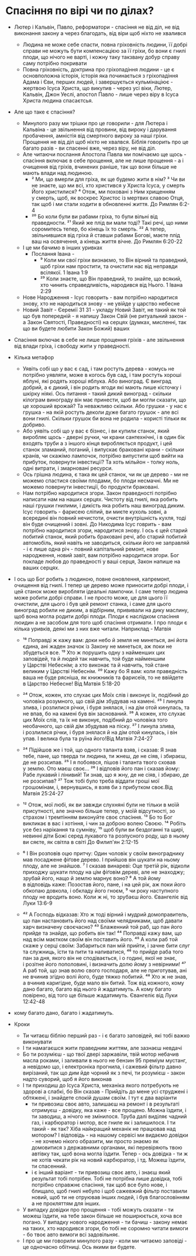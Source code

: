 # Спасіння по вірі чи по ділах? 


- Лютер і Кальвін, Павло, реформатори - спасіння не від діл, не від виконання закону а через благодать, від віри щоб ніхто не хвалився
  - Людина не може себе спасти, повна гріховність людини, її добрі справи не можуть бути компенсацією за її гріхи, бо вони є гнилі плоди, що нічого не варті, і кожну таку такзвану добур справу саму потрібно покривати
  - Повна гріховність, доктрина про гріхопадіння людини - це є основположна історія, історія яка починається з гріхопадіння Адама і Єви, перших людей, і завершується кульмінаціює - жертвою Ісуса Христа, що викупив - через усі віки, Лютер, Кальвін, Джон Уеслі, апостол Павло - лише через віру в Ісуса Христа людина спасаєтсья. 
- Але що таке є спасіння? 
  - Минулого разу ми трішки про це говорили - для Лютера і Кальвіна - це звільнення від провини, від вироку і дарування пробачення, амністія від смертного вироку за наші гріхи. Прощення не від діл щоб ніхто не хвалвся. Біблія говорить про це багато разів - ви спасенні вже, через віру, не від діл. 
  - Але читаючи послання Апостола Павла ми помічаємо ще щось - спасіння включає в себе прощення, але не лише прощення - а і очищення від гріхів, вчинених раніше, так що вони більше не мають влади над людиною. 
    - ² Ми, що вмерли для гріха, як ще будемо жити в нім? ³ Чи ви не знаєте, що ми всі, хто христився у Христа Ісуса, у смерть Його христилися? ⁴ Отож, ми поховані з Ним хрищенням у смерть, щоб, як воскрес Христос із мертвих славою Отця, так щоб і ми стали ходити в обновленні життя. До Римлян 6:2-4
    - ²⁰ Бо коли були ви рабами гріха, то були вільні від праведности. ²¹ Який же плід ви мали тоді? Такі речі, що ними соромитесь тепер, бо кінець їх то смерть. ²² А тепер, звільнившися від гріха й ставши рабами Богові, маєте плід ваш на освячення, а кінець життя вічне. До Римлян 6:20-22
  - І це ми бачимо в інших уривках 
    -  Послання Івана - 
       -  ⁹ Коли ми свої гріхи визнаємо, то Він вірний та праведний, щоб гріхи нам простити, та очистити нас від неправди всілякої. 1 Івана 1:9
       -  ²⁹ Коли знаєте, що Він праведний, то знайте, що всякий, хто чинить справедливість, народився від Нього. 1 Івана 2:29
   - Нове Народження - Ісус говорить - вам потрібно народитися знову, хто не народиться знову - не увійде у царство небесне
   - Новий Завіт - Єеремії 31 31 - укладу Новий Завіт, не такий як той що був попередній - я напишу Закон Свій (не ритуальний закон - а Закон Святості, Праведності) на серцях (думках, мисленні, так що ви будете любити Закон Божий) ваших
 -  Спасіння включає в себе не лише прощення гріхів - але звільнення від влади гріха, і свободу жити у праведності.
- Кілька метафор
  - Уявіть собі що у вас є сад, і там ростуть дерева - комусь не потрібно уявляти, може в когось був сад, і там ростуть хороші яблуні, які родять хороші яблука. Або виноград. Є винград добрий, а є дикий, і він родить ягоди які мають лише кісточку і шкірку ніякі. Ось питання - такий дикий виноград - скільки кілограм винограду він має принести, щоб ви могли сказати, що це хороший врожай? Та неважливо скільки. Або грушки - у нас є грушка - на якій ростуть деколи дуже багато грушок - але всі вони гнилі. Скільки грушок би вона не родила - користі тільки як добриво. 
  - Або уявіть собі що у вас є бізнес, і ви купили станок, який виробляє щось - дверні ручки, чи крани сантехнічні, і в один бік входять труби а з іншого кінця виробляється продукт, і цей станок зламаний, поганий, і випускає браковані крани - скільки кранів, чи скажімо лампочок,  потрібно випустити щоб вийти на прибуток, повернути інвестиції? Та хоть мільйон - толку ноль, одні витрати, і змарновані ресурси. 
  - Ось грішна людина, є така як цей станок, чи як це дерево - ми не можемо спастися своїми плодами, бо плоди несмачні. Ми не можемо повернути інвестиції, бо продукти браковані. 
  - Нам потрібно народитися згори. Закон праведності потрібно написати нам на наших серцях. Чистоту від гнилі, яка робить наші грушки гнилими, і дикість яка робить наш виноград диким. Ісус говорить - фарисею сліпий, ви миєте кухоль зовні, а всередині він повний нечистоти, очисти внутрішність кухля, тоді він буде очищений і зовні. До Никодима Ісус говрить - вам потрібно народитися згори, народитися знову. І ось є цей старий побитий станок, який робить браковані речі, або старий побитий автомобіль, який навіть не заводиться, скільки його не заправляй - і є лише одна річ - повний капітальний ремонт, нове народження, новий завіт, вам потрібно народитися згори. Бог покладе любов до праведності у ваші серця, Закон напише на ваших серцях. 
- І ось що Бог робить з людиною, повне оновлення, капремонт, очищення від гнилі. І тепер це дерево може приносити добрі плоди, і цей станок може виробляти ідеальні лампочки. І саме тепер людина може робити добрі справи. І не просто може, це для цього її очистили, для цього і був цей ремонт станка, і саме для цього виноград робили не диким, а відбірним, прививали на дику маслину, щоб вона могла родити добрі плоди. Плоди є наслідком спасіння люидин а не засобом для того щоб спасіння отримати. І про плоди є кілька уривків, деякі ми з них вже читали. Наприклад - Матвія 
  - ¹⁸ Поправді ж кажу вам: доки небо й земля не минеться, ані йота єдина, ані жаден значок із Закону не минеться, аж поки не збудеться все. ¹⁹ Хто ж порушить одну з найменших цих заповідей, та й людей так навчить, той буде найменшим у Царстві Небеснім; а хто виконає та й навчить, той стане великим у Царстві Небеснім. ²⁰ Кажу бо Я вам: коли праведність ваша не буде рясніша, як книжників та фарисеїв, то не ввійдете в Царство Небесне! Від Матвія 5:18-20

  - ²⁴ Отож, кожен, хто слухає цих Моїх слів і виконує їх, подібний до чоловіка розумного, що свій дім збудував на камені. ²⁵ І линула злива, і розлилися річки, і буря знялася, і на дім отой кинулась, та не впав, бо на камені був він заснований. ²⁶ А кожен, хто слухає цих Моїх слів, та їх не виконує, подібний до чоловіка того необачного, що свій дім збудував на піску. ²⁷ І линула злива, і розлилися річки, і буря знялася й на дім отой кинулась, і він упав. І велика була та руїна його!Від Матвія 7:24-27

  - ²⁴ Підійшов же і той, що одного таланта взяв, і сказав: Я знав тебе, пане, що тверда ти людина, ти жнеш, де не сіяв, і збираєш, де не розсипав. ²⁵ І я побоявся, пішов і таланта твого сховав у землю. Ото маєш своє... ²⁶ І відповів його пан і сказав йому: Рабе лукавий і лінивий! Ти знав, що я жну, де не сіяв, і збираю, де не розсипав? ²⁷ Тож тобі було треба віддати гроші мої грошомінам, і, вернувшись, я взяв би з прибутком своє.Від Матвія 25:24-27

  - ¹² Отож, мої любі, як ви завжди слухняні були не тільки в моїй присутності, але значно більше тепер, у моїй відсутності, зо страхом і тремтінням виконуйте своє спасіння. ¹³ Бо то Бог викликає в вас і хотіння, і чин за доброю волею Своєю. ¹⁴ Робіть усе без нарікання та сумніву, ¹⁵ щоб були ви бездоганні та щирі, невинні діти Божі серед лукавого та розпусного роду, що в ньому ви сяєте, як світла в світі До Филип'ян 2:12-15

  - ⁶ І Він розповів оцю притчу: Один чоловік у своїм винограднику мав посаджене фіґове дерево. І прийшов він шукати на ньому плоду, але не знайшов. ⁷ І сказав винареві: Оце третій рік, відколи приходжу шукати плоду на цім фіґовім дереві, але не знаходжу; зрубай його, нащо й землю марнує воно? ⁸ А той йому в відповідь каже: Позостав його, пане, і на цей рік, аж поки його обкопаю довкола, і обкладу його гноєм, ⁹ чи року наступного плоду не вродить воно. Коли ж ні, то зрубаєш його. Євангеліє від Луки 13:6-9

  - ⁴² А Господь відказав: Хто ж тоді вірний і мудрий домоправитель, що пан настановить його над своїми челядниками, щоб давати харч визначену своєчасно? ⁴³ Блаженний той раб, що пан його прийде та знайде, що робить він так! ⁴⁴ Поправді кажу вам, що над всім маєтком своїм він поставить його. ⁴⁵ А коли раб той скаже у серці своїм: Забариться пан мій прийти, і зачне бити слуг та служниць, їсти та пити та напиватися, ⁴⁶ то прийде раба того пан за дня, якого він не сподівається, і о годині, якої не знає, і розітне його пополовині, і визначить долю йому з невірними! ⁴⁷ А раб той, що знав волю свого господаря, але не приготував, ані не вчинив згідно волі його, буде тяжко побитий. ⁴⁸ Хто ж не знав, а вчинив каригідне, буде мало він битий. Тож від кожного, кому дано багато, багато від нього й жадатимуть. А кому багато повірено, від того ще більше жадатимуть. Євангеліє від Луки 12:42-48

- кому багато дано, багато і жадатимуть. 


- Кроки  
  - Ти читаєш біблію перший раз - і є багато заповідей, які тобі важко виконувати
  - І ти намагаєшся жити праведним життям, але зазнаєш невдачі 
  - Бо ти розумієш - що твої двері заржавіли, твій мотор небачив масла роками, і заливали в нього не бензин 95 преміум мустанг, а невідомо що, і електроніка прогнила, і сажевий фільтр давно вирізаний, так що дим йде чорний як з печі, ти розумієш - закон надто суворий, щоб я його виконав
  - І ти приходиш до Ісуса Христа, механіка якого потребують не здорові а слабкі, бо Він сказав - Прийдіть до мене усі струджені і обтяжені, і знайдете спокій душам своїм. І тут є два варіанти 
    - ти привозиш своє авто, залишаєш на ремонт і в результаті отримуєш - довідку, яка каже - все прощено. Можна їздити, і ти заводиш, а нічого не змінилося. Труба далі виділяє чадний газ, і карбюратор і мотор, все гниле як і залишилося. І ти такий - як так? Хіба найкращий механік не працював над мотором? І відповідь - на нашому сервісі ми видаємо довідки - не хочемо нікого образити, ми просто знаємо як домовитися з державними органами, які перевіряють твою автівку так, щоб вона могла їздити. Тепер - ось довідка - ти ж не хотів чекати рік на новий карбюратор, і тд. Можеш їздити, ти спасенний. 
    - і є інший варіант - ти привозиш своє авто, і знаєш який результат тобі потрібен. Тобі не потрібна лише довідка, тобі потрібно справжнє спасіння, так щоб все було нове, і блищало, щоб гнилі небуло і щоб сажевжий фільтр поставили новий, щоб ти не отруював інших людей, і був благословінням а не прокляттям для інших. 
  - У випадку довідки про прощення - тобі можуть сказати - ти можеш їздити, на тебе закон більше не поширюється, хоча все погано. У випадку нового народження - ти бачиш - закону немає на таких, хто народився згори, бо тобі не соромно читати вимоги - бо твоє авто вимоги всі задовільняє. 
  - І про це ми говорили минулого разу - коли ми читаємо заповіді - це одночасно обітниці. Ось якими ви будете. 

